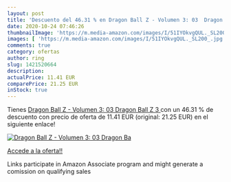 ```yaml
---
layout: post
title: 'Descuento del 46.31 % en Dragon Ball Z - Volumen 3: 03  Dragon Ba'
date: 2020-10-24 07:46:26
thumbnailImage: 'https://m.media-amazon.com/images/I/51IYOkvgQUL._SL200_.jpg'
images: [ 'https://m.media-amazon.com/images/I/51IYOkvgQUL._SL200_.jpg' ]
comments: true
category: ofertas
author: ring
slug: 1421520664
description:
actualPrice: 11.41 EUR
comparePrice: 21.25 EUR
inStock: true
---
```


Tienes [Dragon Ball Z - Volumen 3: 03  Dragon Ball Z 3 ](https://www.amazon.es/dp/1421520664/?tag=tolees-21) con un 46.31 % de descuento con precio de oferta de 11.41 EUR (original: 21.25 EUR) en el siguiente enlace!

[![Dragon Ball Z - Volumen 3: 03  Dragon Ba](https://m.media-amazon.com/images/I/51IYOkvgQUL._SL200_.jpg)](https://www.amazon.es/dp/1421520664/?tag=tolees-21)

[Accede a la oferta!!](https://www.amazon.es/dp/1421520664/?tag=tolees-21)

Links participate in Amazon Associate program and might generate a comission on qualifying sales


